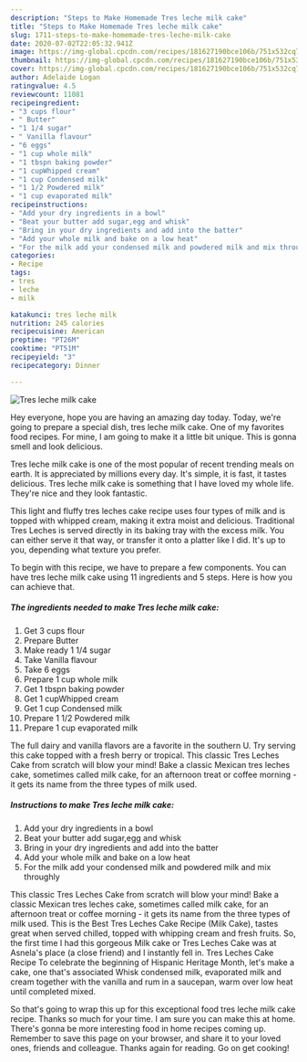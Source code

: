 ```yaml
---
description: "Steps to Make Homemade Tres leche milk cake"
title: "Steps to Make Homemade Tres leche milk cake"
slug: 1711-steps-to-make-homemade-tres-leche-milk-cake
date: 2020-07-02T22:05:32.941Z
image: https://img-global.cpcdn.com/recipes/181627190bce106b/751x532cq70/tres-leche-milk-cake-recipe-main-photo.jpg
thumbnail: https://img-global.cpcdn.com/recipes/181627190bce106b/751x532cq70/tres-leche-milk-cake-recipe-main-photo.jpg
cover: https://img-global.cpcdn.com/recipes/181627190bce106b/751x532cq70/tres-leche-milk-cake-recipe-main-photo.jpg
author: Adelaide Logan
ratingvalue: 4.5
reviewcount: 11081
recipeingredient:
- "3 cups flour"
- " Butter"
- "1 1/4 sugar"
- " Vanilla flavour"
- "6 eggs"
- "1 cup whole milk"
- "1 tbspn baking powder"
- "1 cupWhipped cream"
- "1 cup Condensed milk"
- "1 1/2 Powdered milk"
- "1 cup evaporated milk"
recipeinstructions:
- "Add your dry ingredients in a bowl"
- "Beat your butter add sugar,egg and whisk"
- "Bring in your dry ingredients and add into the batter"
- "Add your whole milk and bake on a low heat"
- "For the milk add your condensed milk and powdered milk and mix throughly"
categories:
- Recipe
tags:
- tres
- leche
- milk

katakunci: tres leche milk 
nutrition: 245 calories
recipecuisine: American
preptime: "PT26M"
cooktime: "PT51M"
recipeyield: "3"
recipecategory: Dinner

---
```



![Tres leche milk cake](https://img-global.cpcdn.com/recipes/181627190bce106b/751x532cq70/tres-leche-milk-cake-recipe-main-photo.jpg)

Hey everyone, hope you are having an amazing day today. Today, we're going to prepare a special dish, tres leche milk cake. One of my favorites food recipes. For mine, I am going to make it a little bit unique. This is gonna smell and look delicious.

Tres leche milk cake is one of the most popular of recent trending meals on earth. It is appreciated by millions every day. It's simple, it is fast, it tastes delicious. Tres leche milk cake is something that I have loved my whole life. They're nice and they look fantastic.

This light and fluffy tres leches cake recipe uses four types of milk and is topped with whipped cream, making it extra moist and delicious. Traditional Tres Leches is served directly in its baking tray with the excess milk. You can either serve it that way, or transfer it onto a platter like I did. It&#39;s up to you, depending what texture you prefer.


To begin with this recipe, we have to prepare a few components. You can have tres leche milk cake using 11 ingredients and 5 steps. Here is how you can achieve that.

<!--inarticleads1-->

##### The ingredients needed to make Tres leche milk cake:

1. Get 3 cups flour
1. Prepare  Butter
1. Make ready 1 1/4 sugar
1. Take  Vanilla flavour
1. Take 6 eggs
1. Prepare 1 cup whole milk
1. Get 1 tbspn baking powder
1. Get 1 cupWhipped cream
1. Get 1 cup Condensed milk
1. Prepare 1 1/2 Powdered milk
1. Prepare 1 cup evaporated milk


The full dairy and vanilla flavors are a favorite in the southern U. Try serving this cake topped with a fresh berry or tropical. This classic Tres Leches Cake from scratch will blow your mind! Bake a classic Mexican tres leches cake, sometimes called milk cake, for an afternoon treat or coffee morning - it gets its name from the three types of milk used. 

<!--inarticleads2-->

##### Instructions to make Tres leche milk cake:

1. Add your dry ingredients in a bowl
1. Beat your butter add sugar,egg and whisk
1. Bring in your dry ingredients and add into the batter
1. Add your whole milk and bake on a low heat
1. For the milk add your condensed milk and powdered milk and mix throughly


This classic Tres Leches Cake from scratch will blow your mind! Bake a classic Mexican tres leches cake, sometimes called milk cake, for an afternoon treat or coffee morning - it gets its name from the three types of milk used. This is the Best Tres Leches Cake Recipe (Milk Cake), tastes great when served chilled, topped with whipping cream and fresh fruits. So, the first time I had this gorgeous Milk cake or Tres Leches Cake was at Asnela&#39;s place (a close friend) and I instantly fell in. Tres Leches Cake Recipe To celebrate the beginning of Hispanic Heritage Month, let&#39;s make a cake, one that&#39;s associated Whisk condensed milk, evaporated milk and cream together with the vanilla and rum in a saucepan, warm over low heat until completed mixed. 

So that's going to wrap this up for this exceptional food tres leche milk cake recipe. Thanks so much for your time. I am sure you can make this at home. There's gonna be more interesting food in home recipes coming up. Remember to save this page on your browser, and share it to your loved ones, friends and colleague. Thanks again for reading. Go on get cooking!
